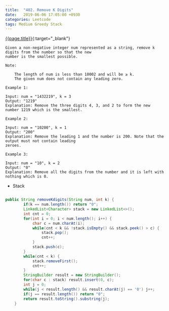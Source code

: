 ```yaml
---
title:  "402. Remove K Digits"
date:   2019-06-06 17:05:00 +0930
categories: Leetcode
tags: Medium Greedy Stack
---
```


[{{page.title}}](https://leetcode.com/problems/remove-k-digits/){:target="_blank"}

    Given a non-negative integer num represented as a string, remove k digits from the number so that the new
    number is the smallest possible.

    Note:

        The length of num is less than 10002 and will be ≥ k.
        The given num does not contain any leading zero.

    Example 1:

    Input: num = "1432219", k = 3
    Output: "1219"
    Explanation: Remove the three digits 4, 3, and 2 to form the new number 1219 which is the smallest.

    Example 2:

    Input: num = "10200", k = 1
    Output: "200"
    Explanation: Remove the leading 1 and the number is 200. Note that the output must not contain leading
    zeroes.

    Example 3:

    Input: num = "10", k = 2
    Output: "0"
    Explanation: Remove all the digits from the number and it is left with nothing which is 0.


* Stack

```java

public String removeKdigits(String num, int k) {
        if(k == num.length()) return "0";
        LinkedList<Character> stack = new LinkedList<>();
        int cnt = 0;
        for(int i = 0; i < num.length(); i++) {
            char c = num.charAt(i);
            while(cnt < k && !stack.isEmpty() && stack.peek() > c) {
                stack.pop();
                cnt++;
            }
            stack.push(c);
        }
        while(cnt < k) {
            stack.removeFirst();
            cnt++;
        }
        StringBuilder result = new StringBuilder();
        for(char c : stack) result.insert(0, c);
        int j = 0;
        while(j < result.length() && result.charAt(j) == '0') j++;
        if(j == result.length()) return "0";
        return result.toString().substring(j);
    }
```
